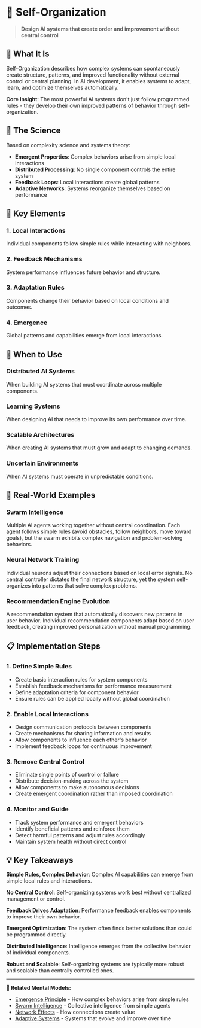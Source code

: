 # 🌱 Self-Organization

> **Design AI systems that create order and improvement without central control**

## 🎯 **What It Is**

Self-Organization describes how complex systems can spontaneously create structure, patterns, and improved functionality without external control or central planning. In AI development, it enables systems to adapt, learn, and optimize themselves automatically.

**Core Insight**: The most powerful AI systems don't just follow programmed rules - they develop their own improved patterns of behavior through self-organization.

## 🧠 **The Science**

Based on complexity science and systems theory:

- **Emergent Properties**: Complex behaviors arise from simple local interactions
- **Distributed Processing**: No single component controls the entire system
- **Feedback Loops**: Local interactions create global patterns
- **Adaptive Networks**: Systems reorganize themselves based on performance

## 🔄 **Key Elements**

### **1. Local Interactions**
Individual components follow simple rules while interacting with neighbors.

### **2. Feedback Mechanisms**
System performance influences future behavior and structure.

### **3. Adaptation Rules**
Components change their behavior based on local conditions and outcomes.

### **4. Emergence**
Global patterns and capabilities emerge from local interactions.

## 🎯 **When to Use**

### **Distributed AI Systems**
When building AI systems that must coordinate across multiple components.

### **Learning Systems**
When designing AI that needs to improve its own performance over time.

### **Scalable Architectures**
When creating AI systems that must grow and adapt to changing demands.

### **Uncertain Environments**
When AI systems must operate in unpredictable conditions.

## 🚀 **Real-World Examples**

### **Swarm Intelligence**
Multiple AI agents working together without central coordination. Each agent follows simple rules (avoid obstacles, follow neighbors, move toward goals), but the swarm exhibits complex navigation and problem-solving behaviors.

### **Neural Network Training**
Individual neurons adjust their connections based on local error signals. No central controller dictates the final network structure, yet the system self-organizes into patterns that solve complex problems.

### **Recommendation Engine Evolution**
A recommendation system that automatically discovers new patterns in user behavior. Individual recommendation components adapt based on user feedback, creating improved personalization without manual programming.

## 📋 **Implementation Steps**

### **1. Define Simple Rules**
- Create basic interaction rules for system components
- Establish feedback mechanisms for performance measurement
- Define adaptation criteria for component behavior
- Ensure rules can be applied locally without global coordination

### **2. Enable Local Interactions**
- Design communication protocols between components
- Create mechanisms for sharing information and results
- Allow components to influence each other's behavior
- Implement feedback loops for continuous improvement

### **3. Remove Central Control**
- Eliminate single points of control or failure
- Distribute decision-making across the system
- Allow components to make autonomous decisions
- Create emergent coordination rather than imposed coordination

### **4. Monitor and Guide**
- Track system performance and emergent behaviors
- Identify beneficial patterns and reinforce them
- Detect harmful patterns and adjust rules accordingly
- Maintain system health without direct control

## 💡 **Key Takeaways**

**Simple Rules, Complex Behavior**: Complex AI capabilities can emerge from simple local rules and interactions.

**No Central Control**: Self-organizing systems work best without centralized management or control.

**Feedback Drives Adaptation**: Performance feedback enables components to improve their own behavior.

**Emergent Optimization**: The system often finds better solutions than could be programmed directly.

**Distributed Intelligence**: Intelligence emerges from the collective behavior of individual components.

**Robust and Scalable**: Self-organizing systems are typically more robust and scalable than centrally controlled ones.

---

**🔗 Related Mental Models:**
- [Emergence Principle](./emergence-principle.md) - How complex behaviors arise from simple rules
- [Swarm Intelligence](./swarm-intelligence.md) - Collective intelligence from simple agents
- [Network Effects](./network-effects.md) - How connections create value
- [Adaptive Systems](./adaptive-systems.md) - Systems that evolve and improve over time